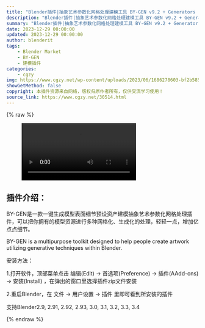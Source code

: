 ```yaml
---
title: "Blender插件|抽象艺术参数化网格处理建模工具 BY-GEN v9.2 + Generators Lab"
description: "Blender插件|抽象艺术参数化网格处理建模工具 BY-GEN v9.2 + Generators Lab"
summary: "Blender插件|抽象艺术参数化网格处理建模工具 BY-GEN v9.2 + Generators Lab"
date: 2023-12-29 00:00:00
updated: 2023-12-29 00:00:00
author: blenderit
tags: 
    - Blender Market
    - BY-GEN
    - 建模插件
categories:
    - cgzy
img: https://www.cgzy.net/wp-content/uploads/2023/06/1686278603-bf2b585aaeb7a04.webp
showGetMethod: false
copyright: 本插件资源来自网络，版权归原作者所有，仅供交流学习使用！
source_link: https://www.cgzy.net/30514.html
---
```


{% raw %}
<figure class="wp-block-video aligncenter"><video controls src="https://cloud.video.taobao.com//play/u/717183932/p/1/e/6/t/1/414314878580.mp4"></video></figure><div class="wp-block-pandastudio-title"><div class="title_style_01"><h2 id="h2-0">插件介绍：</h2></div></div><p class="is-style-text-indent-2em">BY-GEN是一款一键生成模型表面细节预设资产建模抽象艺术参数化网格处理插件，可以把你拥有的模型资源进行多种网格化、生成化的处理，轻轻一点，增加亿点点细节。</p><p>BY-GEN is a multipurpose toolkit designed to help people create artwork utilizing generative techniques within Blender.</p><div class="wp-block-pandastudio-title"><div class="title_style_01"><p>安装方法：</p></div></div><p>1.打开软件，顶部菜单点击 编辑(Edit) → 首选项(Preference) → 插件(AAdd-ons) → 安装(Install) ，在弹出的窗口里选择插件zip文件安装</p><p>2.重启Blender，在 文件 → 用户设置 → 插件 里即可看到所安装的插件</p><div class="wp-block-pandastudio-tips"><div class="tip success "><p>支持Blender2.9, 2.91, 2.92, 2.93, 3.0, 3.1, 3.2, 3.3, 3.4</p>
</div></div>
<div style="display: none">cgzy</div>
{% endraw %}